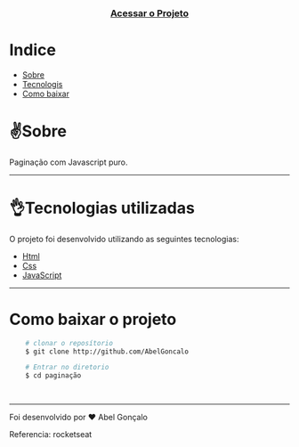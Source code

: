 
<h3 align="center">
    <a href="http://github.com/AbelGoncalo">Acessar o Projeto </a>
</h3>

# Indice
- [Sobre](@-Sobre)
- [Tecnologis](@-Tecnologias-utilizadas)
- [Como baixar](@-Como-baixar)

# ✌Sobre

Paginação com Javascript puro.

---

# 👌Tecnologias utilizadas

O projeto foi desenvolvido utilizando as seguintes tecnologias:

- [Html](http://html.com)
- [Css](http://ejs.com)
- [JavaScript](http://redux.org)

---

# Como baixar o projeto

```bash
    # clonar o reposítorio
    $ git clone http://github.com/AbelGoncalo

    # Entrar no diretorio
    $ cd paginação

   
```
---
Foi desenvolvido por ❤ Abel Gonçalo  

Referencia: rocketseat
